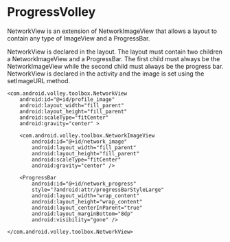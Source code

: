 ProgressVolley
==============
NetworkView is an extension of NetworkImageView that allows a layout to contain any type of ImageView and a ProgressBar.

NetworkView is declared in the layout. The layout must contain two children a NetworkImageView and a ProgressBar. The first child must always be the NetworkImageView while the second child
must always be the progress bar.  NetworkView is declared in the activity and the image is set using the setImageURL method.

    <com.android.volley.toolbox.NetworkView
        android:id="@+id/profile_image"
        android:layout_width="fill_parent"
        android:layout_height="fill_parent"
        android:scaleType="fitCenter"
        android:gravity="center" >
        
       	<com.android.volley.toolbox.NetworkImageView
        	android:id="@+id/network_image"
        	android:layout_width="fill_parent"
        	android:layout_height="fill_parent"
        	android:scaleType="fitCenter"
        	android:gravity="center" />

    	<ProgressBar
        	android:id="@+id/network_progress"
        	style="?android:attr/progressBarStyleLarge"
        	android:layout_width="wrap_content"
        	android:layout_height="wrap_content"
        	android:layout_centerInParent="true"
        	android:layout_marginBottom="8dp"
        	android:visibility="gone" />
        
    </com.android.volley.toolbox.NetworkView>
